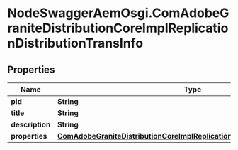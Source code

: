 # NodeSwaggerAemOsgi.ComAdobeGraniteDistributionCoreImplReplicationDistributionTransInfo

## Properties
Name | Type | Description | Notes
------------ | ------------- | ------------- | -------------
**pid** | **String** |  | [optional] 
**title** | **String** |  | [optional] 
**description** | **String** |  | [optional] 
**properties** | [**ComAdobeGraniteDistributionCoreImplReplicationDistributionTransProperties**](ComAdobeGraniteDistributionCoreImplReplicationDistributionTransProperties.md) |  | [optional] 


